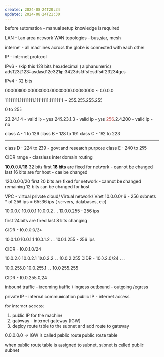 ```yaml
---
created: 2024-08-24T20:34
updated: 2024-08-24T21:30
---
```


before automation - manual setup knowledge is required


LAN - Lan area network
WAN
topologies - bus,star, mesh

internet - all machines across the globe is connected with each other

IP - internet protocol




IPv6 - skip this
128 bits
hexadecimal ( alphanumeric)
ads1232123::asdasd12e321g::3423dsfdfsf::sdfsdf23234gds

IPv4 - 32 bits

00000000.00000000.00000000.00000000  ~ 0.0.0.0

11111111.11111111.11111111.11111111 ~ 255.255.255.255

0 to 255

23.24.1.4 - valid ip - yes
245.23.1.3 - valid ip - yes
<font color="#c0504d">256</font>.2.4.200 - valid ip - no

class A  - 1 to 126
class B - 128 to 191
class C - 192 to 223

--------------
class D - 224 to 239 - govt and research purpose
class E - 240 to 255




CIDR range - classless inter domain routing

**10.0**.0.0/**16**
32 bits
first **<font color="#000000">16</font> bits** are fixed for network - cannot be changed
last 16 bits are for host - can be changed


120.0.0.0/20
first 20 bits  are fixed for network - cannot be changed
remaining 12 bits can be changed for host

VPC - virtual private cloud/ Virtual network/ Vnet
10.0.0.0/16 - 256 subnets * of 256 ips = 65536 ips ( servers, databases, etc)

10.0.0.0
10.0.0.1
10.0.0.2
.
.
10.0.0.255 - 256 ips

first 24 bits are fixed
last 8 bits changing 


CIDR - 10.0.0.0/24




10.0.1.0
10.0.1.1
10.0.1.2
.
.
10.0.1.255 - 256 ips

CIDR - 10.0.1.0/24


10.0.2.0
10.0.2.1
10.0.2.2
.
.
10.0.2.255
CIDR - 10.0.2.0/24
.
.
.

10.0.255.0
10.0.255.1
.
.
10.0.255.255

CIDR - 10.0.255.0/24


inbound traffic  - incoming traffic / ingress
outbound - outgoing /egress


private IP - internal communication
public IP  - internet access

for internet access:
1. public IP for the machine
2. gateway - internet gateway (IGW)
3. deploy route table to the subnet and add route to gateway

0.0.0.0/0 -> IGW is called public route
public route table

when public route table is assigned to subnet, subnet is called public subnet







